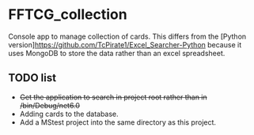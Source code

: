 # FFTCG_collection

Console app to manage collection of cards. This differs from the [Python version]https://github.com/TcPirate1/Excel_Searcher-Python because it uses MongoDB to store the data rather than an excel spreadsheet.

## TODO list
- ~~Get the application to search in project root rather than in /bin/Debug/net6.0~~
- Adding cards to the database.
- Add a MStest project into the same directory as this project.